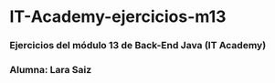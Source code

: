 # IT-Academy-ejercicios-m13
### Ejercicios del módulo 13 de Back-End Java (IT Academy)
### Alumna: Lara Saiz

